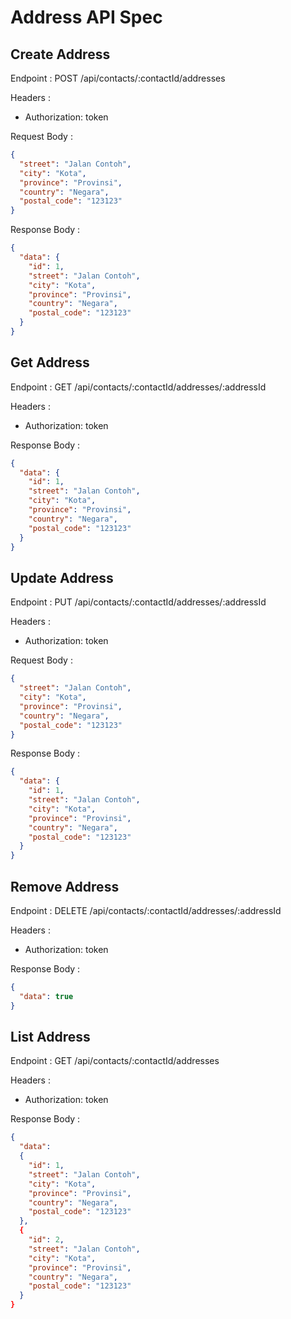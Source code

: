 # Address API Spec

## Create Address

Endpoint : POST /api/contacts/:contactId/addresses

Headers :

- Authorization: token

Request Body :

```json
{
  "street": "Jalan Contoh",
  "city": "Kota",
  "province": "Provinsi",
  "country": "Negara",
  "postal_code": "123123"
}
```

Response Body :

```json
{
  "data": {
    "id": 1,
    "street": "Jalan Contoh",
    "city": "Kota",
    "province": "Provinsi",
    "country": "Negara",
    "postal_code": "123123"
  }
}
```

## Get Address

Endpoint : GET /api/contacts/:contactId/addresses/:addressId

Headers :

- Authorization: token

Response Body :

```json
{
  "data": {
    "id": 1,
    "street": "Jalan Contoh",
    "city": "Kota",
    "province": "Provinsi",
    "country": "Negara",
    "postal_code": "123123"
  }
}
```

## Update Address

Endpoint : PUT /api/contacts/:contactId/addresses/:addressId

Headers :

- Authorization: token

Request Body :

```json
{
  "street": "Jalan Contoh",
  "city": "Kota",
  "province": "Provinsi",
  "country": "Negara",
  "postal_code": "123123"
}
```

Response Body :

```json
{
  "data": {
    "id": 1,
    "street": "Jalan Contoh",
    "city": "Kota",
    "province": "Provinsi",
    "country": "Negara",
    "postal_code": "123123"
  }
}
```

## Remove Address

Endpoint : DELETE /api/contacts/:contactId/addresses/:addressId

Headers :

- Authorization: token

Response Body :

```json
{
  "data": true
}
```

## List Address

Endpoint : GET /api/contacts/:contactId/addresses

Headers :

- Authorization: token

Response Body :

```json
{
  "data":
  {
    "id": 1,
    "street": "Jalan Contoh",
    "city": "Kota",
    "province": "Provinsi",
    "country": "Negara",
    "postal_code": "123123"
  },
  {
    "id": 2,
    "street": "Jalan Contoh",
    "city": "Kota",
    "province": "Provinsi",
    "country": "Negara",
    "postal_code": "123123"
  }
}
```
